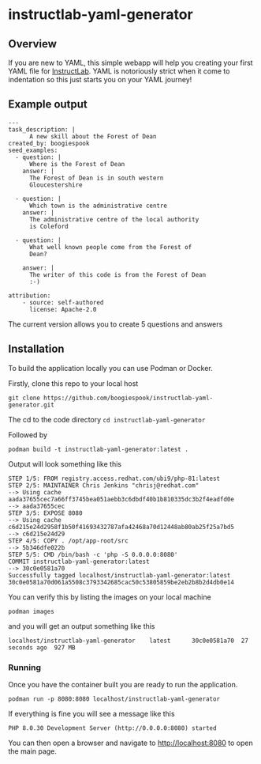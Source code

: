 # instructlab-yaml-generator

## Overview
If you are new to YAML, this simple webapp will help you creating your first YAML file for [InstructLab](https://github.com/instructlab). YAML is notoriously strict when it come to indentation so this just starts you on your YAML journey!

## Example output
```
---
task_description: |
      A new skill about the Forest of Dean
created_by: boogiespook
seed_examples:
  - question: |
      Where is the Forest of Dean
    answer: |
      The Forest of Dean is in south western
      Gloucestershire 

  - question: |
      Which town is the administrative centre
    answer: |
      The administrative centre of the local authority
      is Coleford

  - question: |
      What well known people come from the Forest of
      Dean?

    answer: |
      The writer of this code is from the Forest of Dean
      :-)

attribution:
    - source: self-authored
      license: Apache-2.0
```

The current version allows you to create 5 questions and answers

## Installation
To build the application locally you can use Podman or Docker.

Firstly, clone this repo to your local host

``` git clone https://github.com/boogiespook/instructlab-yaml-generator.git ```

The cd to the code directory
``` cd instructlab-yaml-generator ```

Followed by 

``` podman build -t instructlab-yaml-generator:latest . ```

Output will look something like this

```
STEP 1/5: FROM registry.access.redhat.com/ubi9/php-81:latest
STEP 2/5: MAINTAINER Chris Jenkins "chrisj@redhat.com"
--> Using cache aada37655cec7a66ff3745bea051aebb3c6dbdf40b1b810335dc3b2f4eadfd0e
--> aada37655cec
STEP 3/5: EXPOSE 8080
--> Using cache c6d215e24d2958f1b50f41693432787afa42468a70d12448ab80ab25f25a7bd5
--> c6d215e24d29
STEP 4/5: COPY . /opt/app-root/src
--> 5b346dfe022b
STEP 5/5: CMD /bin/bash -c 'php -S 0.0.0.0:8080'
COMMIT instructlab-yaml-generator:latest
--> 30c0e0581a70
Successfully tagged localhost/instructlab-yaml-generator:latest
30c0e0581a70d061a5508c3793342685cac50c53805859be2eb2b8b2d4db0e14
```

You can verify this by listing the images on your local machine

```podman images```

and you will get an output something like this

``` localhost/instructlab-yaml-generator    latest      30c0e0581a70  27 seconds ago  927 MB ```

### Running

Once you have the container built you are ready to run the application.

``` podman run -p 8080:8080 localhost/instructlab-yaml-generator ```

If everything is fine you will see a message like this 

``` PHP 8.0.30 Development Server (http://0.0.0.0:8080) started ```

You can then open a browser and navigate to [http://localhost:8080](http://localhost:8080) to open the main page.
